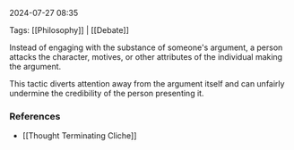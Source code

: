 
2024-07-27 08:35

Tags: [[Philosophy]] | [[Debate]]

Instead of engaging with the substance of someone's argument, a person attacks the character, motives, or other attributes of the individual making the argument.

This tactic diverts attention away from the argument itself and can unfairly undermine the credibility of the person presenting it.

### References
- [[Thought Terminating Cliche]]

